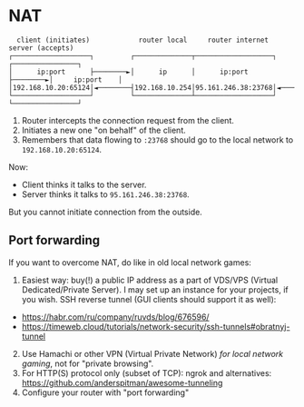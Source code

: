 # NAT
```
  client (initiates)            router local     router internet              server (accepts)
┌───────────────────┐         ┌──────────────┬───────────────────┐         ┌────────────────┐
│      ip:port      ├────────►│      ip      │      ip:port      ├────────►│     ip:port    │
│192.168.10.20:65124│◄────────┤192.168.10.254│95.161.246.38:23768│◄────────┤186.2.163.228:80│
└───────────────────┘         └──────────────┴───────────────────┘         └────────────────┘
```

1. Router intercepts the connection request from the client.
2. Initiates a new one "on behalf" of the client.
3. Remembers that data flowing to `:23768` should go to the local network to `192.168.10.20:65124`.

Now:

* Client thinks it talks to the server.
* Server thinks it talks to `95.161.246.38:23768`.

But you cannot initiate connection from the outside.

## Port forwarding
If you want to overcome NAT, do like in old local network games:

1. Easiest way: buy(!) a public IP address as a part of VDS/VPS (Virtual Dedicated/Private Server).
  I may set up an instance for your projects, if you wish.
  SSH reverse tunnel (GUI clients should support it as well):
  * https://habr.com/ru/company/ruvds/blog/676596/
  * https://timeweb.cloud/tutorials/network-security/ssh-tunnels#obratnyj-tunnel
2. Use Hamachi or other VPN (Virtual Private Network) _for local network gaming_, not for "private browsing".
3. For HTTP(S) protocol only (subset of TCP): ngrok and alternatives: https://github.com/anderspitman/awesome-tunneling
4. Configure your router with "port forwarding"
